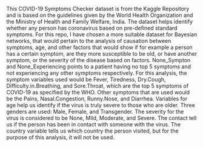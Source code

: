 This COVID-19 Symptoms Checker dataset is from the Kaggle Repository and is based on the guidelines given by the World Health Organization and the Ministry of Health and Family Welfare, India. 
The dataset helps identify whether any person has coronavirus based on pre-defined standard symptoms. For this repo, I have chosen a more suitable dataset for Bayesian networks, that would pertain to the analysis of causation between symptoms, age, and other factors that would show if for example a person has a certain symptom, are they more susceptible to be old, or have another symptom, or the severity of the disease based on factors. None_Sympton and None_Experiencing points to a patient having no top 5 symptoms and not experiencing any other symptoms respectively. 
For this analysis, the symptom variables used would be Fever, Tiredness, Dry.Cough, Difficulty.in.Breathing, and Sore.Throat, which are the top 5 symptoms of COVID-19 as specified by the WHO. Other symptoms that are used would be the Pains, Nasal.Congestion, Runny.Nose, and Diarrhea. Variables for age help us identify if the virus is truly severe to those who are older. Three genders are used: Male, Female, and Transgender. The severity for the virus is considered to be None, Mild, Moderate, and Severe. The contact tell us if the person has been in contact with someone with the virus. The country variable tells us which country the person visited, but for the purpose of this analysis, it will not be used.